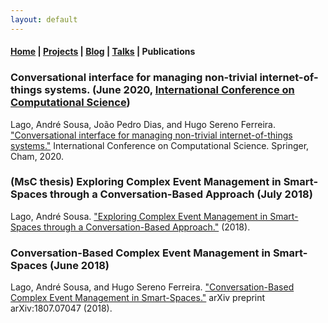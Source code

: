 ```yaml
---
layout: default
---
```


#### [Home](/) | [Projects](/projects) | [Blog](/blog) | [Talks](/talks) | Publications

### Conversational interface for managing non-trivial internet-of-things systems. (June 2020, [International Conference on Computational Science](https://www.iccs-meeting.org/iccs2020/))

Lago, André Sousa, João Pedro Dias, and Hugo Sereno Ferreira. ["Conversational interface for managing non-trivial internet-of-things systems."](https://link.springer.com/chapter/10.1007/978-3-030-50426-7_29) International Conference on Computational Science. Springer, Cham, 2020.

### (MsC thesis) Exploring Complex Event Management in Smart-Spaces through a Conversation-Based Approach (July 2018)

Lago, André Sousa. ["Exploring Complex Event Management in Smart-Spaces through a Conversation-Based Approach."](https://hdl.handle.net/10216/114084) (2018).

### Conversation-Based Complex Event Management in Smart-Spaces (June 2018)

Lago, André Sousa, and Hugo Sereno Ferreira. ["Conversation-Based Complex Event Management in Smart-Spaces."](https://arxiv.org/abs/1807.07047) arXiv preprint arXiv:1807.07047 (2018).

